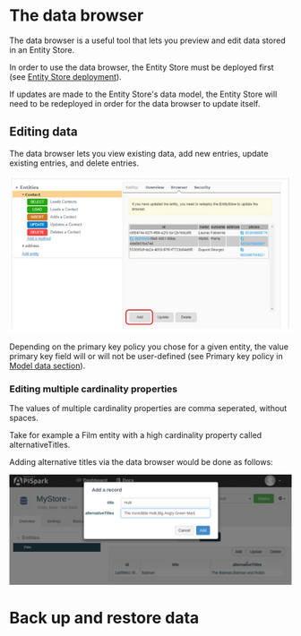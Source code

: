 # The data browser

The data browser is a useful tool that lets you preview and edit data stored in an Entity Store.

In order to use the data browser, the Entity Store must be deployed first (see [Entity Store deployment](technical-resources/apispark/guide/store/entity-store/deploy "Entity Store deployment")).

If updates are made to the Entity Store's data model, the Entity Store will need to be redeployed in order for the data browser to update itself.

## Editing data

The data browser lets you view existing data, add new entries, update existing entries, and delete entries.

![Add](images/06.jpg "Add")

Depending on the primary key policy you chose for a given entity, the value primary key field will or will not be user-defined (see Primary key policy in [Model data section](technical-resources/apispark/guide/store/entity-store/model-data "Model data section")).

### Editing multiple cardinality properties

The values of multiple cardinality properties are comma seperated, without spaces.

Take for example a Film entity with a high cardinality property called alternativeTitles.

Adding alternative titles via the data browser would be done as follows:

  ![Add list](images/databrowser.png "Add list")

# Back up and restore data
